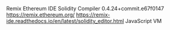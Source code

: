 Remix Ethereum IDE Solidity Compiler 0.4.24+commit.e67f0147
https://remix.ethereum.org/
https://remix-ide.readthedocs.io/en/latest/solidity_editor.html
JavaScript VM
